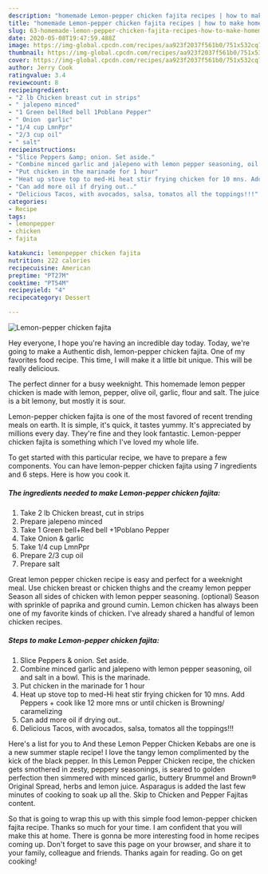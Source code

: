 ```yaml
---
description: "homemade Lemon-pepper chicken fajita recipes | how to make homemade Lemon-pepper chicken fajita"
title: "homemade Lemon-pepper chicken fajita recipes | how to make homemade Lemon-pepper chicken fajita"
slug: 63-homemade-lemon-pepper-chicken-fajita-recipes-how-to-make-homemade-lemon-pepper-chicken-fajita
date: 2020-05-08T19:47:59.488Z
image: https://img-global.cpcdn.com/recipes/aa923f2037f561b0/751x532cq70/lemon-pepper-chicken-fajita-recipe-main-photo.jpg
thumbnail: https://img-global.cpcdn.com/recipes/aa923f2037f561b0/751x532cq70/lemon-pepper-chicken-fajita-recipe-main-photo.jpg
cover: https://img-global.cpcdn.com/recipes/aa923f2037f561b0/751x532cq70/lemon-pepper-chicken-fajita-recipe-main-photo.jpg
author: Jerry Cook
ratingvalue: 3.4
reviewcount: 8
recipeingredient:
- "2 lb Chicken breast cut in strips"
- " jalepeno minced"
- "1 Green bellRed bell 1Poblano Pepper"
- " Onion  garlic"
- "1/4 cup LmnPpr"
- "2/3 cup oil"
- " salt"
recipeinstructions:
- "Slice Peppers &amp; onion. Set aside."
- "Combine minced garlic and jalepeno with lemon pepper seasoning, oil and salt in a bowl. This is the marinade."
- "Put chicken in the marinade for 1 hour"
- "Heat up stove top to med-Hi heat stir frying chicken for 10 mns. Add Peppers + cook like 12 more mns or until chicken is Browning/ caramelizing"
- "Can add more oil if drying out.."
- "Delicious Tacos, with avocados, salsa, tomatos all the toppings!!!"
categories:
- Recipe
tags:
- lemonpepper
- chicken
- fajita

katakunci: lemonpepper chicken fajita 
nutrition: 222 calories
recipecuisine: American
preptime: "PT27M"
cooktime: "PT54M"
recipeyield: "4"
recipecategory: Dessert

---
```



![Lemon-pepper chicken fajita](https://img-global.cpcdn.com/recipes/aa923f2037f561b0/751x532cq70/lemon-pepper-chicken-fajita-recipe-main-photo.jpg)

Hey everyone, I hope you're having an incredible day today. Today, we're going to make a Authentic dish, lemon-pepper chicken fajita. One of my favorites food recipe. This time, I will make it a little bit unique. This will be really delicious.

The perfect dinner for a busy weeknight. This homemade lemon pepper chicken is made with lemon, pepper, olive oil, garlic, flour and salt. The juice is a bit lemony, but mostly it is sour.

Lemon-pepper chicken fajita is one of the most favored of recent trending meals on earth. It is simple, it's quick, it tastes yummy. It's appreciated by millions every day. They're fine and they look fantastic. Lemon-pepper chicken fajita is something which I've loved my whole life.


To get started with this particular recipe, we have to prepare a few components. You can have lemon-pepper chicken fajita using 7 ingredients and 6 steps. Here is how you cook it.

<!--inarticleads1-->

##### The ingredients needed to make Lemon-pepper chicken fajita:

1. Take 2 lb Chicken breast, cut in strips
1. Prepare  jalepeno minced
1. Take 1 Green bell+Red bell +1Poblano Pepper
1. Take  Onion &amp; garlic
1. Take 1/4 cup LmnPpr
1. Prepare 2/3 cup oil
1. Prepare  salt


Great lemon pepper chicken recipe is easy and perfect for a weeknight meal. Use chicken breast or chicken thighs and the creamy lemon pepper Season all sides of chicken with lemon pepper seasoning. (optional) Season with sprinkle of paprika and ground cumin. Lemon chicken has always been one of my favorite kinds of chicken. I&#39;ve already shared a handful of lemon chicken recipes. 

<!--inarticleads2-->

##### Steps to make Lemon-pepper chicken fajita:

1. Slice Peppers &amp; onion. Set aside.
1. Combine minced garlic and jalepeno with lemon pepper seasoning, oil and salt in a bowl. This is the marinade.
1. Put chicken in the marinade for 1 hour
1. Heat up stove top to med-Hi heat stir frying chicken for 10 mns. Add Peppers + cook like 12 more mns or until chicken is Browning/ caramelizing
1. Can add more oil if drying out..
1. Delicious Tacos, with avocados, salsa, tomatos all the toppings!!!


Here&#39;s a list for you to And these Lemon Pepper Chicken Kebabs are one is a new summer staple recipe! I love the tangy lemon complimented by the kick of the black pepper. In this Lemon Pepper Chicken recipe, the chicken gets smothered in zesty, peppery seasonings, is seared to golden perfection then simmered with minced garlic, buttery Brummel and Brown® Original Spread, herbs and lemon juice. Asparagus is added the last few minutes of cooking to soak up all the. Skip to Chicken and Pepper Fajitas content. 

So that is going to wrap this up with this simple food lemon-pepper chicken fajita recipe. Thanks so much for your time. I am confident that you will make this at home. There is gonna be more interesting food in home recipes coming up. Don't forget to save this page on your browser, and share it to your family, colleague and friends. Thanks again for reading. Go on get cooking!
